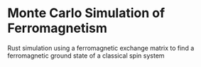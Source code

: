 # Monte Carlo Simulation of Ferromagnetism
Rust simulation using a ferromagnetic exchange matrix to find a ferromagnetic ground state of a classical spin system